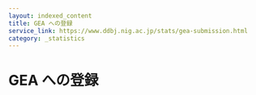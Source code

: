 ```yaml
---
layout: indexed_content
title: GEA への登録
service_link: https://www.ddbj.nig.ac.jp/stats/gea-submission.html
category: _statistics
---
```


# GEA への登録
<!---
  以下に図・表をHTMLで挿入予定
-->

<div id="stat_area">

</div>
